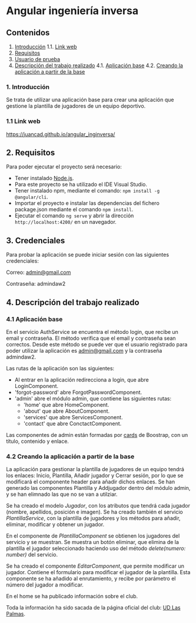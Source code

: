 # Angular ingeniería inversa

## Contenidos 
1. [Introducción](#intro)
  1.1. [Link web](#link-web)
2. [Requisitos](#requisitos)
3. [Usuario de prueba](#user-prueba)
4. [Descripción del trabajo realizado](#descripcion)
  4.1. [Aplicación base](#base)
  4.2. [Creando la aplicación a partir de la base](#creando)
  
### 1. Introducción <a name="intro"/>
Se trata de utilizar una aplicación base para crear una aplicación que gestione la plantilla de jugadores de un equipo deportivo.

### 1.1 Link web <a name="link-web"/>
https://juancad.github.io/angular_inginversa/

## 2. Requisitos<a name="requisitos"/>
Para poder ejecutar el proyecto será necesario:
- Tener instalado [Node.js](https://nodejs.org/es/download/).
- Para este proyecto se ha utilizado el IDE Visual Studio.
- Tener instalado npm, mediante el comando: `npm install -g @angular/cli`.
- Importar el proyecto e instalar las dependencias del fichero package.json mediante el comando `npm install`.
- Ejecutar el comando `ng serve` y abrir la dirección `http://localhost:4200/` en un navegador.

## 3. Credenciales<a name="user-prueba"/>
Para probar la aplicación se puede iniciar sesión con las siguientes credenciales:

Correo: admin@gmail.com

Contraseña: admindaw2

## 4. Descripción del trabajo realizado<a name="descripcion"/>

### 4.1 Aplicación base <a name="base"/>
En el servicio AuthService se encuentra el método login, que recibe un email y contraseña. El método verifica que el email y contraseña sean correctos. Desde este método se puede ver que el usuario registrado para poder utilizar la aplicación es admin@gmail.com y la contraseña admindaw2.

Las rutas de la aplicación son las siguientes:
- Al entrar en la aplicación redirecciona a login, que abre LoginComponent.
- 'forgot-password' abre ForgotPasswordComponent.
- 'admin' abre el módulo admin, que contiene las siguientes rutas:
    - 'home' que abre HomeComponent.
    - 'about' que abre AboutComponent.
    - 'services' que abre ServicesComponent.
    - 'contact' que abre ConctactComponent.

Las componentes de admin están formadas por [cards](https://getbootstrap.com/docs/4.0/components/card/) de Boostrap, con un título, contenido y enlace.

### 4.2 Creando la aplicación a partir de la base <a name="creando"/>
La aplicación para gestionar la plantilla de jugadores de un equipo tendrá los enlaces: Inicio, Plantilla, Añadir jugador y Cerrar sesión, por lo que se modificará el componente header para añadir dichos enlaces. Se han generado las componentes Plantilla y Addjugador dentro del módulo admin, y se han elimnado las que no se van a utilziar.

Se ha creado el modelo *Jugador*, con los atributos que tendrá cada jugador (nombre, apellidos, posición e imagen). Se ha creado también el servicio *PlantillaService*, con la plantilla de jugadores y los métodos para añadir, eliminar, modificar y obtener un jugador.

En el componente de *PlantillaComponent* se obtienen los jugadores del servicio y se muestran. Se muestra un botón eliminar, que elimina de la plantilla el jugador seleccionado haciendo uso del método *delete(numero: number)* del servicio.

Se ha creado el componente *EditarComponent*, que permite modificar un jugador. Contiene el formulario para modificar el jugador de la plantilla. Esta componente se ha añadido al enrutamiento, y recibe por parámetro el número del jugador a modificar.

En el home se ha publicado información sobre el club.

Toda la información ha sido sacada de la página oficial del club: [UD Las Palmas](https://www.udlaspalmas.es/).
